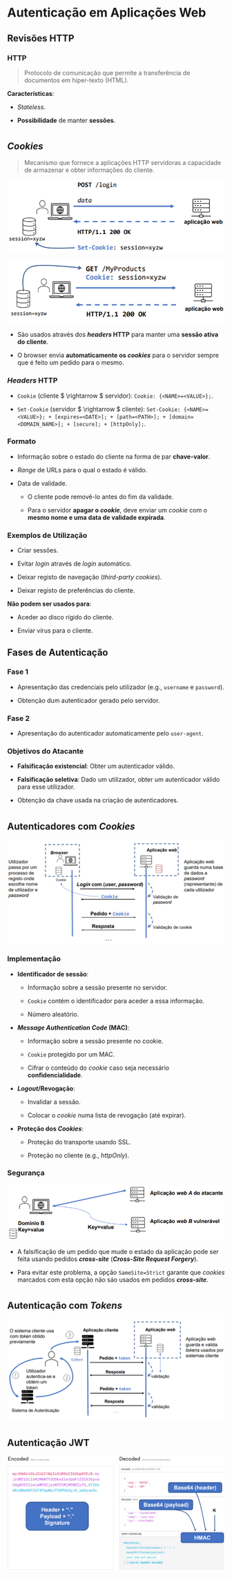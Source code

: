 # __Autenticação em Aplicações Web__

## __Revisões HTTP__

### __HTTP__

> Protocolo de comunicação que permite a transferência de documentos em hiper-texto (HTML).

__Características__:

* _Stateless_.

* __Possibilidade__ de manter __sessões__.

#
#

## ___Cookies___

> Mecanismo que fornece a aplicações HTTP servidoras a capacidade de armazenar e obter informações do cliente.

<div align=center>

![](imgs/32.png)

![](imgs/33.png)

</div>

* São usados através dos ___headers_ HTTP__ para manter uma __sessão ativa do cliente__.

* O browser envia __automaticamente os _cookies___ para o servidor sempre que é feito um pedido para o mesmo.

### ___Headers_ HTTP__

* ``Cookie`` (cliente $ \rightarrow $ servidor): ``Cookie: {<NAME>=<VALUE>};``.

* ``Set-Cookie`` (servidor $ \rightarrow $ cliente): ``Set-Cookie: {<NAME>=<VALUE>}; + [expires=<DATE>]; + [path=<PATH>]; + [domain=<DOMAIN_NAME>]; + [secure]; + [httpOnly];``.

### __Formato__

* Informação sobre o estado do cliente na forma de par __chave-valor__.

* _Range_ de URLs para o qual o estado é válido.

* Data de validade.
    * O cliente pode removê-lo antes do fim da validade.

    * Para o servidor __apagar o _cookie___, deve enviar um _cookie_ com o __mesmo nome e uma data de validade expirada__.

### __Exemplos de Utilização__

* Criar sessões.

* Evitar _login_ através de _login_ automático.

* Deixar registo de navegação (_third-party cookies_).

* Deixar registo de preferências do cliente.

__Não podem ser usados para__:

* Aceder ao disco rígido do cliente.

* Enviar vírus para o cliente.

## __Fases de Autenticação__

### __Fase 1__

* Apresentação das credenciais pelo utilizador (e.g., ``username`` e ``password``).

* Obtenção dum autenticador gerado pelo servidor.

### __Fase 2__

* Apresentação do autenticador automaticamente pelo ``user-agent``.

### __Objetivos do Atacante__

* __Falsificação existencial__: Obter um autenticador válido.

* __Falsificação seletiva__: Dado um utilizador, obter um autenticador válido para esse utilizador.

* Obtenção da chave usada na criação de autenticadores.

#
#

## __Autenticadores com _Cookies___

<div align=center>

![](imgs/34.png)

</div>

### __Implementação__

* __Identificador de sessão__:
    * Informação sobre a sessão presente no servidor.

    * ``Cookie`` contém o identificador para aceder a essa informação.

    * Número aleatório.

* ___Message Authentication Code_ (MAC)__:
    * Informação sobre a sessão presente no cookie.

    * ``Cookie`` protegido por um MAC.

    * Cifrar o conteúdo do _cookie_ caso seja necessário __confidencialidade__.

* ___Logout_/Revogação__:

    * Invalidar a sessão.

    * Colocar o _cookie_ numa lista de revogação (até expirar).

* __Proteção dos _Cookies___:
    * Proteção do transporte usando SSL.

    * Proteção no cliente (e.g., _httpOnly_).

### __Segurança__

<div align=center>

![](imgs/35.png)

</div>

* A falsificação de um pedido que mude o estado da aplicação pode ser feita usando pedidos ___cross-site___ (___Cross-Site Request Forgery___).

* Para evitar este problema, a opção ``SameSite=Strict`` garante que _cookies_ marcados com esta opção não sáo usados em pedidos ___cross-site___.

#
#

## __Autenticação com _Tokens___

<div align=center>

![](imgs/36.png)

</div>

#
#

## __Autenticação JWT__

<div align=center>

![](imgs/37.png)

</div>